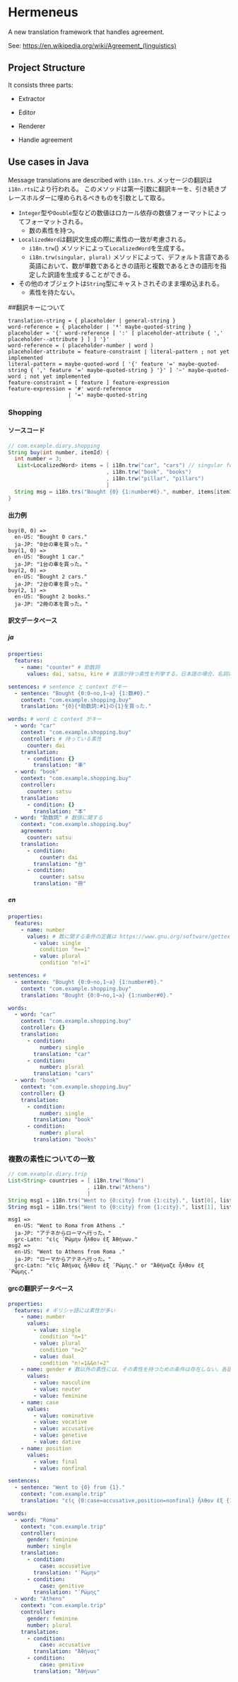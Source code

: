 # Hermeneus
A new translation framework that handles agreement.

See: <https://en.wikipedia.org/wiki/Agreement_(linguistics)>

## Project Structure
It consists three parts:
- Extractor
- Editor
- Renderer

- Handle agreement

## Use cases in Java
Message translations are described with `i18n.trs`.
メッセージの翻訳は`i18n.rts`により行われる。
このメソッドは第一引数に翻訳キーを、引き続きプレースホルダーに埋められるべきものを引数として取る。
- `Integer`型や`Double`型などの数値はロカール依存の数値フォーマットによってフォーマットされる。 
  - 数の素性を持つ。
- `LocalizedWord`は翻訳文生成の際に素性の一致が考慮される。
  - `i18n.trw`() メソッドによって`LocalizedWord`を生成する。
  - `i18n.trw(singular, plural)` メソッドによって、デフォルト言語である英語において、数が単数であるときの語形と複数であるときの語形を指定した訳語を生成することができる。
- その他のオブジェクトは`String`型にキャストされそのまま埋め込まれる。
  - 素性を持たない。


##翻訳キーについて

```bnf
translation-string = { placeholder | general-string }
word-reference = { placeholder | '*' maybe-quoted-string }
placeholder = '{' word-reference [ ':' [ placeholder-attribute { ',' placeholder--attribute } ] ] '}'
word-reference = ( placeholder-number | word )
placeholder-attribute = feature-constraint | literal-pattern ; not yet implemented
literal-pattern = maybe-quoted-word [ '{' feature '=' maybe-quoted-string { ',' feature '=' maybe-quoted-string } '}' ] '~' maybe-quoted-word ; not yet implemented
feature-constraint = [ feature ] feature-expression
feature-expression = '#' word-reference
                   | '=' maybe-quoted-string
```

### Shopping

#### ソースコード
```java
// com.example.diary.shopping
String buy(int number, itemId) {
  int number = 3;
   List<LocalizedWord> items = [ i18n.trw("car", "cars") // singular form: car, plural form: cars
                               , i18n.trw("book", "books")
                               , i18n.trw("pillar", "pillars")
                               ]
  String msg = i18n.trs("Bought {0} {1:number#0}.", number, items[itemId]).
}
```

#### 出力例
```
buy(0, 0) =>
  en-US: "Bought 0 cars."
  ja-JP: "0台の車を買った。"
buy(1, 0) =>
  en-US: "Bought 1 car."
  ja-JP: "1台の車を買った。"
buy(2, 0) =>
  en-US: "Bought 2 cars."
  ja-JP: "2台の車を買った。"
buy(2, 1) =>
  en-US: "Bought 2 books."
  ja-JP: "2冊の本を買った。"
```

#### 訳文データベース

##### ja
```yaml
properties:
  features:
    - name: "counter" # 助数詞
      values: dai, satsu, kire # 言語が持つ素性を列挙する。日本語の場合、名詞には序数詞を一致させる必要がある。

sentences: # sentence と context がキー
  - sentence: "Bought {0:0~no,1~a} {1:数#0}."
    context: "com.example.shopping.buy"
    translation: "{0}{*助数詞:#1}の{1}を買った."

words: # word と context がキー
  - word: "car"
    context: "com.example.shopping.buy"
    controller: # 持っている素性
      counter: dai
    translation:
      - condition: {}
        translation: "車"
  - word: "book"
    context: "com.example.shopping.buy"
    controller:
      counter: satsu
    translation:
      - condition: {}
        translation: "本"
  - word: "助数詞" # 数値に関する
    context: "com.example.shopping.buy"
    agreement:
      counter: satsu
    translation:
      - condition:
          counter: dai
        translation: "台"
      - condition:
          counter: satsu
        translation: "冊"
```

##### en
```yaml
properties:
  features:
    - name: number
      values: # 数に関する条件の定義は https://www.gnu.org/software/gettext/manual/gettext.html#Translating-plural-forms を見ること
        - value: single
          condition "n==1"
        - value: plural
          condition "n!=1"

sentences: # 
  - sentence: "Bought {0:0~no,1~a} {1:number#0}."
    context: "com.example.shopping.buy"
    translation: "Bought {0:0~no,1~a} {1:number#0}."

words:
  - word: "car"
    context: "com.example.shopping.buy"
    controller: {}
    translation:
      - condition:
          number: single
        translation: "car"
      - condition:
          number: plural
        translation: "cars"
  - word: "book"
    context: "com.example.shopping.buy"
    controller: {}
    translation:
      - condition:
          number: single
        translation: "book"
      - condition:
          number: plural
        translation: "books"
```

### 複数の素性についての一致

```java
// com.example.diary.trip
List<String> countries = [ i18n.trw("Roma")
                         , i18n.trw("Athens")
                         ]
String msg1 = i18n.trs("Went to {0:city} from {1:city}.", list[0], list[1], means[0]).
String msg1 = i18n.trs("Went to {0:city} from {1:city}.", list[1], list[0], means[1]).
```

```
msg1 =>
  en-US: "Went to Roma from Athens ."
  ja-JP: "アテネからローマヘ行った。"
  grc-Latn: "εἰς ῾Ρώμην ἦλθον ἐξ Ἀθήνων."
msg2 =>
  en-US: "Went to Athens from Roma ."
  ja-JP: "ローマからアテネヘ行った。"
  grc-Latn: "εἰς Ἀθήνας ἦλθον ἐξ ῾Ρώμης." or "Ἀθήναζε ἦλθον ἐξ ῾Ρώμης." 
```

#### grcの翻訳データベース

```yaml
properties:
  features: # ギリシャ語には素性が多い
    - name: number
      values:
        - value: single
          condition "n=1"
        - value: plural
          condition "n=2"
        - value: dual
          condition "n!=1&&n!=2"
    - name: gender # 数以外の素性には、その素性を持つための条件は存在しない。各語に対して指定される。
      values:
        - value: masculine
        - value: neuter
        - value: feminine
    - name: case
      values:
        - value: nominative
        - value: vocative
        - value: accusative
        - value: genetive
        - value: dative
    - name: position
      values:
        - value: final
        - value: nonfinal

sentences:
  - sentence: "Went to {0} from {1}."
    context: "com.example.trip"
    translation: "εἰς {0:case=accusative,position=nonfinal} ἦλθον ἐξ {1:case=genitive,position=final}."

words:
  - word: "Roma"
    context: "com.example.trip"
    controller:
      gender: feminine
      number: single
    translation:
      - condition:
          case: accusative
        translation: "῾Ρώμην"
      - condition:
          case: genitive
        translation: "῾Ρώμης"
  - word: "Athens"
    context: "com.example.trip"
    controller:
      gender: feminine
      number: plural
    translation:
      - condition:
          case: accusative
        translation: "Ἀθήνας"
      - condition:
          case: genitive
        translation: "Ἀθήνων"
```

